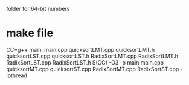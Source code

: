 folder for 64-bit numbers

# make file
CC=g++
main: main.cpp quicksortLMT.cpp quicksortLMT.h quicksortLST.cpp quicksortLST.h RadixSortLMT.cpp RadixSortLMT.h RadixSortLST.cpp RadixSortLST.h
    $(CC) -O3 -o main main.cpp quicksortMT.cpp quicksortST.cpp RadixSortMT.cpp RadixSortST.cpp -lpthread